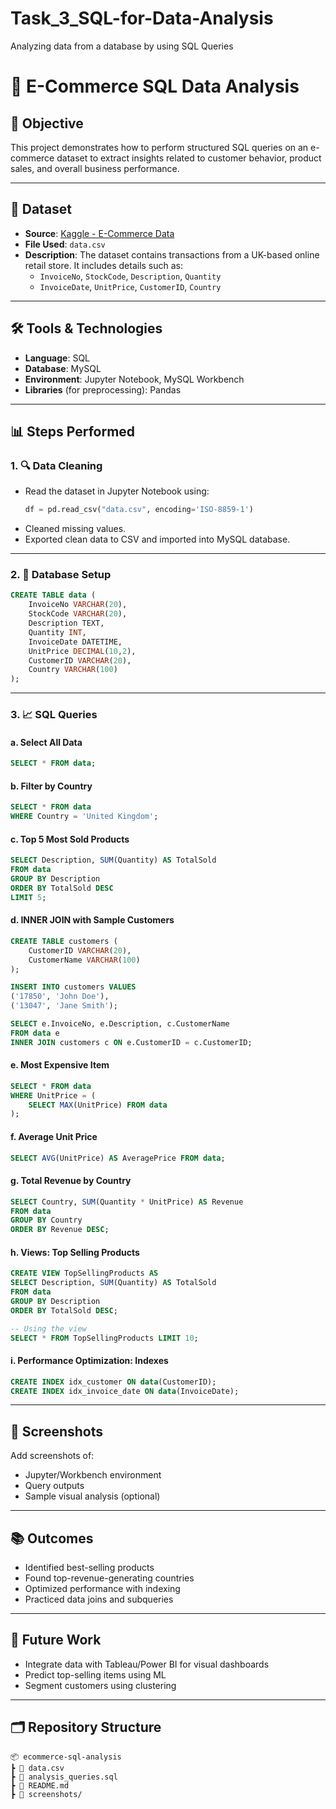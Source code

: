 # Task_3_SQL-for-Data-Analysis
Analyzing data from a database by using SQL Queries

# 🛒 E-Commerce SQL Data Analysis

## 📌 Objective
This project demonstrates how to perform structured SQL queries on an e-commerce dataset to extract insights related to customer behavior, product sales, and overall business performance.

---

## 📁 Dataset

- **Source**: [Kaggle - E-Commerce Data](https://www.kaggle.com/datasets/carrie1/ecommerce-data)
- **File Used**: `data.csv`
- **Description**: The dataset contains transactions from a UK-based online retail store. It includes details such as:
  - `InvoiceNo`, `StockCode`, `Description`, `Quantity`
  - `InvoiceDate`, `UnitPrice`, `CustomerID`, `Country`

---

## 🛠 Tools & Technologies

- **Language**: SQL
- **Database**: MySQL
- **Environment**: Jupyter Notebook, MySQL Workbench
- **Libraries** (for preprocessing): Pandas

---

## 📊 Steps Performed

### 1. 🔍 Data Cleaning

- Read the dataset in Jupyter Notebook using:
  ```python
  df = pd.read_csv("data.csv", encoding='ISO-8859-1')
  ```
- Cleaned missing values.
- Exported clean data to CSV and imported into MySQL database.

---

### 2. 🧱 Database Setup

```sql
CREATE TABLE data (
    InvoiceNo VARCHAR(20),
    StockCode VARCHAR(20),
    Description TEXT,
    Quantity INT,
    InvoiceDate DATETIME,
    UnitPrice DECIMAL(10,2),
    CustomerID VARCHAR(20),
    Country VARCHAR(100)
);
```

---

### 3. 📈 SQL Queries

#### a. Select All Data
```sql
SELECT * FROM data;
```

#### b. Filter by Country
```sql
SELECT * FROM data
WHERE Country = 'United Kingdom';
```

#### c. Top 5 Most Sold Products
```sql
SELECT Description, SUM(Quantity) AS TotalSold
FROM data
GROUP BY Description
ORDER BY TotalSold DESC
LIMIT 5;
```

#### d. INNER JOIN with Sample Customers
```sql
CREATE TABLE customers (
    CustomerID VARCHAR(20),
    CustomerName VARCHAR(100)
);

INSERT INTO customers VALUES
('17850', 'John Doe'),
('13047', 'Jane Smith');

SELECT e.InvoiceNo, e.Description, c.CustomerName
FROM data e
INNER JOIN customers c ON e.CustomerID = c.CustomerID;
```

#### e. Most Expensive Item
```sql
SELECT * FROM data
WHERE UnitPrice = (
    SELECT MAX(UnitPrice) FROM data
);
```

#### f. Average Unit Price
```sql
SELECT AVG(UnitPrice) AS AveragePrice FROM data;
```

#### g. Total Revenue by Country
```sql
SELECT Country, SUM(Quantity * UnitPrice) AS Revenue
FROM data
GROUP BY Country
ORDER BY Revenue DESC;
```

#### h. Views: Top Selling Products
```sql
CREATE VIEW TopSellingProducts AS
SELECT Description, SUM(Quantity) AS TotalSold
FROM data
GROUP BY Description
ORDER BY TotalSold DESC;

-- Using the view
SELECT * FROM TopSellingProducts LIMIT 10;
```

#### i. Performance Optimization: Indexes
```sql
CREATE INDEX idx_customer ON data(CustomerID);
CREATE INDEX idx_invoice_date ON data(InvoiceDate);
```

---

## 📸 Screenshots
Add screenshots of:
- Jupyter/Workbench environment
- Query outputs
- Sample visual analysis (optional)

---

## 📚 Outcomes

- Identified best-selling products
- Found top-revenue-generating countries
- Optimized performance with indexing
- Practiced data joins and subqueries

---

## 🚀 Future Work

- Integrate data with Tableau/Power BI for visual dashboards
- Predict top-selling items using ML
- Segment customers using clustering

---

## 🗂 Repository Structure

```
📦 ecommerce-sql-analysis
┣ 📄 data.csv
┣ 📄 analysis_queries.sql
┣ 📄 README.md
┣ 📂 screenshots/
```
